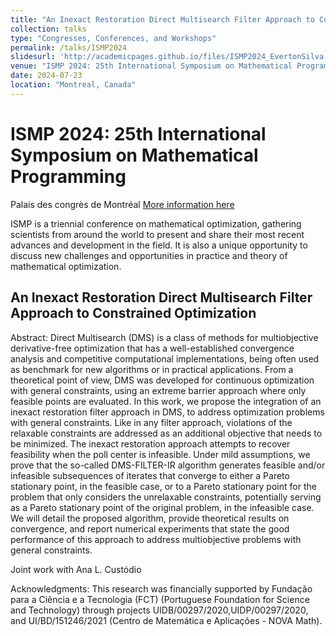 ```yaml
---
title: "An Inexact Restoration Direct Multisearch Filter Approach to Constrained Optimization"
collection: talks
type: "Congresses, Conferences, and Workshops"
permalink: /talks/ISMP2024
slidesurl: 'http://academicpages.github.io/files/ISMP2024_EvertonSilva.pdf'
venue: "ISMP 2024: 25th International Symposium on Mathematical Programming"
date: 2024-07-23
location: "Montreal, Canada"
---
```


ISMP 2024: 25th International Symposium on Mathematical Programming
====
Palais des congrès de Montréal
[More information here](https://ismp2024.gerad.ca/)

ISMP is a triennial conference on mathematical optimization, gathering scientists from around the world to present and share their most recent advances and development in the field. It is also a unique opportunity to discuss new challenges and opportunities in practice and theory of mathematical optimization.

##  An Inexact Restoration Direct Multisearch Filter Approach to Constrained Optimization

Abstract: Direct Multisearch (DMS) is a class of methods for multiobjective derivative-free optimization that has a well-established convergence analysis and competitive computational implementations, being often used as benchmark for new algorithms or in practical applications. From a theoretical point of view, DMS was developed for continuous optimization with general constraints, using an extreme barrier approach where only feasible points are evaluated. In this work, we propose the integration of an inexact restoration filter approach in DMS, to address optimization problems with general constraints. Like in any filter approach, violations of the relaxable constraints are addressed as an additional objective that needs to be minimized. The inexact restoration approach attempts to recover feasibility when the poll center is infeasible. Under mild assumptions, we prove that the so-called DMS-FILTER-IR algorithm generates feasible and/or infeasible subsequences of iterates that converge to either a Pareto stationary point, in the feasible case, or to a Pareto stationary point for the problem that only considers the unrelaxable constraints, potentially serving as a Pareto stationary point of the original problem, in the infeasible case. We will detail the proposed algorithm, provide theoretical results on convergence, and report numerical experiments that state the good performance of this approach to address multiobjective problems with general constraints.

Joint work with Ana L. Custódio

Acknowledgments: This research was financially supported by Fundação para a Ciência e a Tecnologia (FCT) (Portuguese Foundation for Science and Technology) through projects UIDB/00297/2020,UIDP/00297/2020, and UI/BD/151246/2021 (Centro de Matemática e Aplicações - NOVA Math).